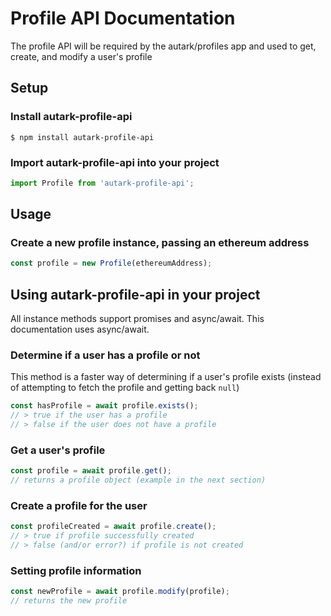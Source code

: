 # Profile API Documentation

The profile API will be required by the autark/profiles app and used to get, create, and modify a user's profile

## Setup

### Install autark-profile-api

```
$ npm install autark-profile-api
```

### Import autark-profile-api into your project

```js
import Profile from 'autark-profile-api';
```

## Usage

### Create a new profile instance, passing an ethereum address

```js
const profile = new Profile(ethereumAddress);
```

## Using autark-profile-api in your project

All instance methods support promises and async/await. This documentation uses async/await.

### Determine if a user has a profile or not

This method is a faster way of determining if a user's profile exists (instead of attempting to fetch the profile and getting back `null`)

```js
const hasProfile = await profile.exists();
// > true if the user has a profile
// > false if the user does not have a profile
```

### Get a user's profile

```js
const profile = await profile.get();
// returns a profile object (example in the next section)
```

### Create a profile for the user

```js
const profileCreated = await profile.create();
// > true if profile successfully created
// > false (and/or error?) if profile is not created
```

### Setting profile information

```js
const newProfile = await profile.modify(profile);
// returns the new profile
```
